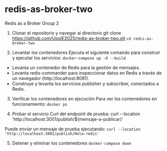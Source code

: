 # redis-as-broker-two
Redis as a Broker Group 2

1. Clonar el repositorio y navegar al directorio
git clone <https://github.com/UpsIE2025/redis-as-broker-two.git>
`cd redis-as-broker-two`

2. Levantar los contenedores
Ejecuta el siguiente comando para construir y ejecutar los servicios:
`docker-compose up -d --build`

  * Levanta un contenedor de Redis para la gestión de mensajes.
  * Levanta redis-commander para inspeccionar datos en Redis a través de un navegador (http://localhost:8081).
  * Construye y levanta los servicios publisher y subscriber, conectados a Redis.

3. Verificar los contenedores en ejecución
Para ver los contenedores en funcionamiento:
`docker ps`

4. Probar el servicio
Curl del endpoint de prueba:
curl --location 'http://localhost:3001/publish/${mensaje-a-publicar}'

Puede enviar un mensaje de prueba ejecutando:
`curl --location 'http://localhost:3001/publish/Hola-redis'`

5. Detener y eliminar los contenedores
`docker-compose down`